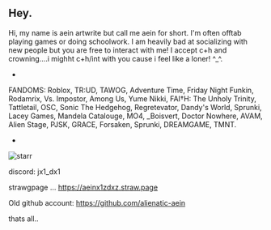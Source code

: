 ## Hey.
Hi, my name is aein artwrite but call me aein for short. I'm often offtab playing games or doing schoolwork. I am heavily bad at socializing with new people but you are free to interact with me! I accept c+h and crowning....i mighht c+h/int with you cause i feel like a loner! ^_^.

-

FANDOMS: Roblox, TR:UD, TAWOG, Adventure Time, Friday Night Funkin, Rodamrix, Vs. Impostor, Among Us, Yume Nikki, FAI†H: The Unholy Trinity, Tattletail, OSC, Sonic The Hedgehog, Regretevator, Dandy's World, Sprunki, Lacey Games, Mandela Catalouge, MO4, _Boisvert, Doctor Nowhere, AVAM, Alien Stage, PJSK, GRACE, Forsaken, Sprunki, DREAMGAME, TMNT.

-

![starr](https://github.com/user-attachments/assets/1e08fc38-d06f-4d6c-aed2-ddcde4a5f022)

discord: jx1_dx1

strawgpage ... https://aeinx1zdxz.straw.page

Old github account: https://github.com/alienatic-aein

thats all..
